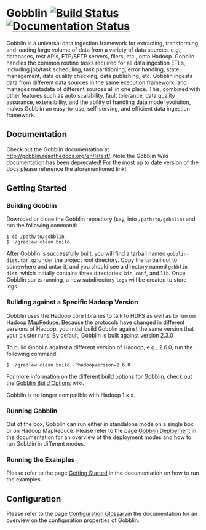 # Gobblin [![Build Status](https://secure.travis-ci.org/linkedin/gobblin.png)](https://travis-ci.org/linkedin/gobblin) [![Documentation Status](https://readthedocs.org/projects/gobblin/badge/?version=latest)](http://gobblin.readthedocs.org/en/latest/?badge=latest)

Gobblin is a universal data ingestion framework for extracting, transforming, and loading large volume of data from a variety of data sources, e.g., databases, rest APIs, FTP/SFTP servers, filers, etc., onto Hadoop. Gobblin handles the common routine tasks required for all data ingestion ETLs, including job/task scheduling, task partitioning, error handling, state management, data quality checking, data publishing, etc. Gobblin ingests data from different data sources in the same execution framework, and manages metadata of different sources all in one place. This, combined with other features such as auto scalability, fault tolerance, data quality assurance, extensibility, and the ability of handling data model evolution, makes Gobblin an easy-to-use, self-serving, and efficient data ingestion framework.

## Documentation

Check out the Gobblin documentation at http://gobblin.readthedocs.org/en/latest/. Note the Gobblin Wiki documentation has been deprecated! For the most up to date version of the docs please reference the aforementioned link!

## Getting Started

### Building Gobblin

Download or clone the Gobblin repository (say, into `/path/to/gobblin`) and run the following command:

	$ cd /path/to/gobblin
	$ ./gradlew clean build

After Gobblin is successfully built, you will find a tarball named `gobblin-dist.tar.gz` under the project root directory. Copy the tarball out to somewhere and untar it, and you should see a directory named `gobblin-dist`, which initially contains three directories: `bin`, `conf`, and `lib`. Once Gobblin starts running, a new subdirectory `logs` will be created to store logs.

### Building against a Specific Hadoop Version

Gobblin uses the Hadoop core libraries to talk to HDFS as well as to run on Hadoop MapReduce. Because the protocols have changed in different versions of Hadoop, you must build Gobblin against the same version that your cluster runs. By default, Gobblin is built against version 2.3.0

To build Gobblin against a different version of Hadoop, e.g., 2.6.0, run the following command:

	$ ./gradlew clean build -PhadoopVersion=2.6.0

For more information on the different build options for Gobblin, check out the [Gobblin Build Options](http://gobblin.readthedocs.org/en/latest/user-guide/Gobblin-Build-Options/) wiki.

Gobblin is no longer compatible with Hadoop 1.x.x.

### Running Gobblin

Out of the box, Gobblin can run either in standalone mode on a single box or on Hadoop MapReduce. Please refer to the page [Gobblin Deployment](http://gobblin.readthedocs.org/en/latest/user-guide/Gobblin-Deployment/) in the documentation for an overview of the deployment modes and how to run Gobblin in different modes.

### Running the Examples

Please refer to the page [Getting Started](http://gobblin.readthedocs.org/en/latest/Getting-Started/) in the documentation on how to run the examples.

## Configuration

Please refer to the page [Configuration Glossary](http://gobblin.readthedocs.org/en/latest/user-guide/Configuration-Properties-Glossary/)in the documentation for an overview on the configuration properties of Gobblin.


